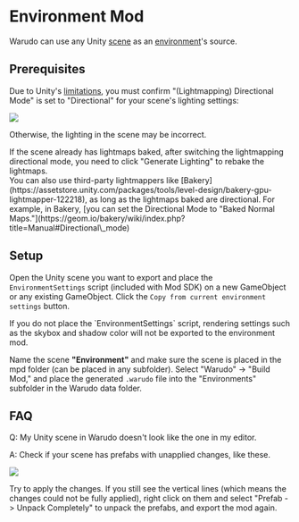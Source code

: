 # Environment Mod

Warudo can use any Unity [scene](https://docs.unity3d.com/Manual/CreatingScenes.html) as an [environment](../assets/environment.md)'s source.

## Prerequisites

Due to Unity's [limitations](https://docs.unity3d.com/Manual/LightmappingDirectional.html), you must confirm "(Lightmapping) Directional Mode" is set to "Directional" for your scene's lighting settings:

![](</images/image(18)(2).png>)

Otherwise, the lighting in the scene may be incorrect.

<div className="hint hint-info">
If the scene already has lightmaps baked, after switching the lightmapping directional mode, you need to click "Generate Lighting" to rebake the lightmaps.
</div>

<div className="hint hint-info">
You can also use third-party lightmappers like [Bakery](https://assetstore.unity.com/packages/tools/level-design/bakery-gpu-lightmapper-122218), as long as the lightmaps baked are directional. For example, in Bakery, [you can set the Directional Mode to "Baked Normal Maps."](https://geom.io/bakery/wiki/index.php?title=Manual#Directional\_mode)
</div>

## Setup

Open the Unity scene you want to export and place the `EnvironmentSettings` script (included with Mod SDK) on a new GameObject or any existing GameObject. Click the `Copy from current environment settings` button.

<div className="hint hint-warning">
If you do not place the `EnvironmentSettings` script, rendering settings such as the skybox and shadow color will not be exported to the environment mod.
</div>

Name the scene **"Environment"** and make sure the scene is placed in the mpd folder (can be placed in any subfolder). Select "Warudo" -> "Build Mod," and place the generated `.warudo` file into the "Environments" subfolder in the Warudo data folder.

## FAQ

Q: My Unity scene in Warudo doesn't look like the one in my editor.

A: Check if your scene has prefabs with unapplied changes, like these.

![](</images/image(73).png>)

Try to apply the changes. If you still see the vertical lines (which means the changes could not be fully applied), right click on them and select "Prefab -> Unpack Completely" to unpack the prefabs, and export the mod again.
